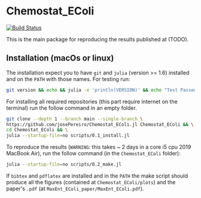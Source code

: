 # Chemostat_EColi

[![Build Status](https://github.com/josePereiro/Chemostat_EColi.jl/workflows/CI/badge.svg)](https://github.com/josePereiro/Chemostat_EColi.jl/actions)

This is the main package for reproducing the results published at (TODO).

## Installation (macOs or linux)

The installation expect you to have `git` and `julia` (version >= 1.6) installed and on the `PATH` with those names.
For testing run:

```bash
git version && echo && julia -e 'println(VERSION)' && echo "Test Passed"
```

For installing all required repositories (this part require internet on the terminal) run the follow command in an empty folder.

```bash
git clone --depth 1 --branch main --single-branch \
https://github.com/josePereiro/Chemostat_EColi.jl Chemostat_EColi && \
cd Chemostat_EColi && \
julia --startup-file=no scripts/0.1_install.jl
```

To reproduce the results (`WARNING`: this takes ~ 2 days in a core i5 cpu 2019 MacBook Air), run the follow command (in the `Chemostat_EColi` folder):

```bash
julia --startup-file=no scripts/0.2_make.jl
```

If `bibtex` and `pdflatex` are installed and in the `PATH` the make script should produce all the figures (contained at `Chemostat_EColi/plots`) and the paper's `.pdf` (at `MaxEnt_EColi_paper/MaxEnt_EColi.pdf`).
